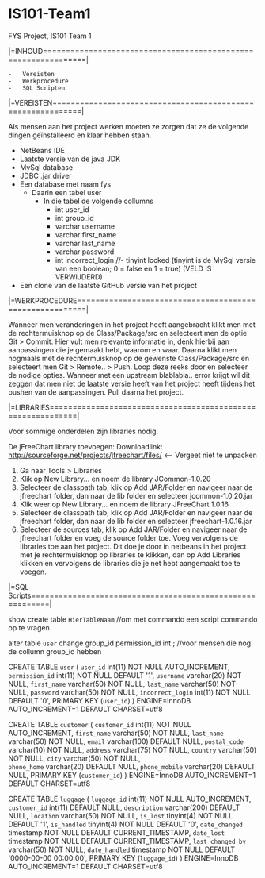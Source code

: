 IS101-Team1
===========

FYS Project, IS101 Team 1

	
|=INHOUD===============================================================|

	-	Vereisten
	-	Werkprocedure
	-	SQL Scripten



|=VEREISTEN============================================================|

Als mensen aan het project werken moeten ze zorgen dat ze de volgende dingen geïnstalleerd en klaar hebben staan.

  - NetBeans IDE
  - Laatste versie van de java JDK
  - MySql database
  - JDBC .jar driver
  - Een database met naam fys
    - Daarin een tabel user
      - In die tabel de volgende collumns
        - int       user_id
        - int       group_id
        - varchar   username
        - varchar   first_name
        - varchar   last_name
        - varchar   password
        - int				incorrect_login
        //- tinyint   locked            (tinyint is de MySql versie van een boolean; 0 = false en 1 = true) (VELD IS VERWIJDERD)
  - Een clone van de laatste GitHub versie van het project




|=WERKPROCEDURE========================================================|

Wanneer men veranderingen in het project heeft aangebracht klikt men met de rechtermuisknop op de Class/Package/src en selecteert men de optie Git > Commit.
Hier vult men relevante informatie in, denk hierbij aan aanpassingen die je gemaakt hebt, waarom en waar.
Daarna klikt men nogmaals met de rechtermuisknop op de gewenste Class/Package/src en selecteert men Git > Remote.. > Push. Loop deze reeks door en selecteer de nodige opties. Wanneer met een upstream blablabla.. error krijgt wil dit zeggen dat men niet de laatste versie heeft van het project heeft tijdens het pushen van de aanpassingen. Pull daarna het project.

|=LIBRARIES============================================================|

Voor sommige onderdelen zijn libraries nodig.

De jFreeChart library toevoegen:
Downloadlink: http://sourceforge.net/projects/jfreechart/files/ <-- Vergeet niet te unpacken

1. Ga naar Tools > Libraries
2. Klik op New Library... en noem de library JCommon-1.0.20
3. Selecteer de classpath tab, klik op Add JAR/Folder en navigeer naar de jfreechart folder, dan naar de lib folder en selecteer jcommon-1.0.20.jar
4. Klik weer op New Library... en noem de library JFreeChart 1.0.16
5. Selecteer de classpath tab, klik op Add JAR/Folder en navigeer naar de jfreechart folder, dan naar de lib folder en selecteer jfreechart-1.0.16.jar
6. Selecteer de sources tab, klik op Add JAR/Folder en navigeer naar de jfreechart folder en voeg de source folder toe.
Voeg vervolgens de libraries toe aan het project. Dit doe je door in netbeans in het project met je rechtermuisknop op libraries te klikken, dan op Add Libraries klikken en vervolgens de libraries die je net hebt aangemaakt toe te voegen.

|=SQL Scripts==========================================================|

show create table `HierTableNaam` 				//om met commando een script commando op te vragen.

alter table `user` change group_id permission_id int ; 		//voor mensen die nog de collumn group_id hebben

CREATE TABLE `user` (
  `user_id` int(11) NOT NULL AUTO_INCREMENT,
  `permission_id` int(11) NOT NULL DEFAULT '1',
  `username` varchar(20) NOT NULL,
  `first_name` varchar(50) NOT NULL,
  `last_name` varchar(50) NOT NULL,
  `password` varchar(50) NOT NULL,
  `incorrect_login` int(11) NOT NULL DEFAULT '0',
  PRIMARY KEY (`user_id`)
) ENGINE=InnoDB AUTO_INCREMENT=1 DEFAULT CHARSET=utf8

CREATE TABLE `customer` (
  `customer_id` int(11) NOT NULL AUTO_INCREMENT,
  `first_name` varchar(50) NOT NULL,
  `last_name` varchar(50) NOT NULL,
  `email` varchar(100) DEFAULT NULL,
  `postal_code` varchar(10) NOT NULL,
  `address` varchar(75) NOT NULL,
  `country` varchar(50) NOT NULL,
  `city` varchar(50) NOT NULL,	
  `phone_home` varchar(20) DEFAULT NULL,
  `phone_mobile` varchar(20) DEFAULT NULL,
  PRIMARY KEY (`customer_id`)
) ENGINE=InnoDB AUTO_INCREMENT=1 DEFAULT CHARSET=utf8

CREATE TABLE `luggage` (
  `luggage_id` int(11) NOT NULL AUTO_INCREMENT,
  `customer_id` int(11) DEFAULT NULL,
  `description` varchar(200) DEFAULT NULL,
  `location` varchar(50) NOT NULL,
  `is_lost` tinyint(4) NOT NULL DEFAULT '1',
  `is_handled` tinyint(4) NOT NULL DEFAULT '0',
  `date_changed` timestamp NOT NULL DEFAULT CURRENT_TIMESTAMP,
  `date_lost` timestamp NOT NULL DEFAULT CURRENT_TIMESTAMP,
  `last_changed_by` varchar(50) NOT NULL,
  `date_handled` timestamp NOT NULL DEFAULT '0000-00-00 00:00:00',
  PRIMARY KEY (`luggage_id`)
) ENGINE=InnoDB AUTO_INCREMENT=1 DEFAULT CHARSET=utf8
